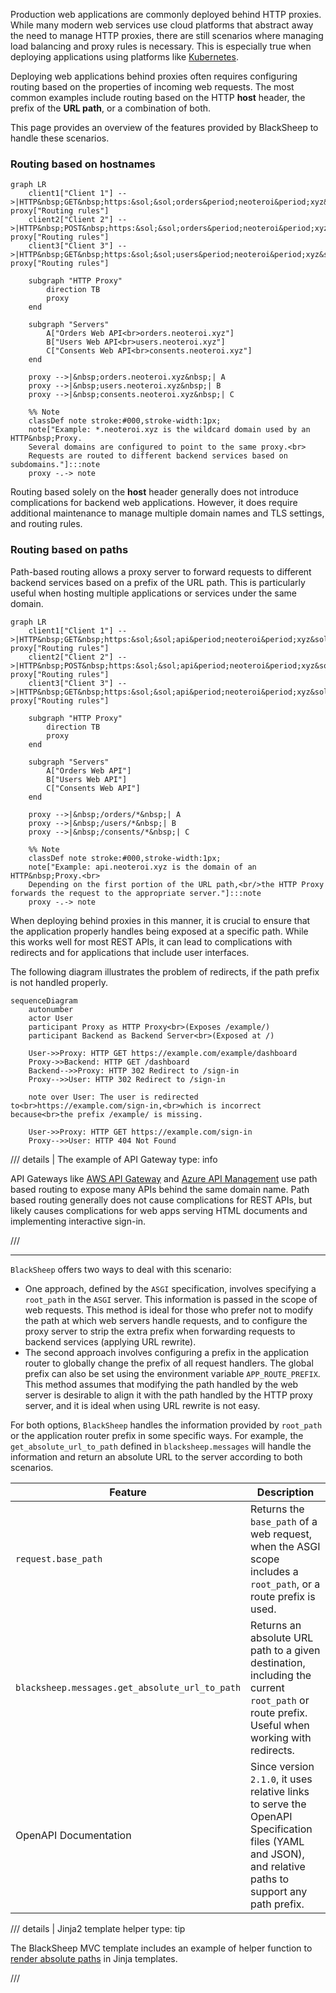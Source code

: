 Production web applications are commonly deployed behind HTTP proxies. While
many modern web services use cloud platforms that abstract away the need to
manage HTTP proxies, there are still scenarios where managing load balancing
and proxy rules is necessary. This is especially true when deploying
applications using platforms like [Kubernetes](https://kubernetes.io/).

Deploying web applications behind proxies often requires configuring routing
based on the properties of incoming web requests. The most common examples
include routing based on the HTTP **host** header, the prefix of the **URL
path**, or a combination of both.

This page provides an overview of the features provided by BlackSheep to handle
these scenarios.

### Routing based on hostnames

```mermaid
graph LR
    client1["Client 1"] -->|HTTP&nbsp;GET&nbsp;https:&sol;&sol;orders&period;neoteroi&period;xyz&sol;order&sol;123| proxy["Routing rules"]
    client2["Client 2"] -->|HTTP&nbsp;POST&nbsp;https:&sol;&sol;orders&period;neoteroi&period;xyz&sol;order| proxy["Routing rules"]
    client3["Client 3"] -->|HTTP&nbsp;GET&nbsp;https:&sol;&sol;users&period;neoteroi&period;xyz&sol;user&sol;123| proxy["Routing rules"]

    subgraph "HTTP Proxy"
        direction TB
        proxy
    end

    subgraph "Servers"
        A["Orders Web API<br>orders.neoteroi.xyz"]
        B["Users Web API<br>users.neoteroi.xyz"]
        C["Consents Web API<br>consents.neoteroi.xyz"]
    end

    proxy -->|&nbsp;orders.neoteroi.xyz&nbsp;| A
    proxy -->|&nbsp;users.neoteroi.xyz&nbsp;| B
    proxy -->|&nbsp;consents.neoteroi.xyz&nbsp;| C

    %% Note
    classDef note stroke:#000,stroke-width:1px;
    note["Example: *.neoteroi.xyz is the wildcard domain used by an HTTP&nbsp;Proxy.
    Several domains are configured to point to the same proxy.<br>
    Requests are routed to different backend services based on subdomains."]:::note
    proxy -.-> note
```

Routing based solely on the **host** header generally does not introduce
complications for backend web applications. However, it does require additional
maintenance to manage multiple domain names and TLS settings, and routing
rules.

### Routing based on paths

Path-based routing allows a proxy server to forward requests to different
backend services based on a prefix of the URL path. This is particularly useful
when hosting multiple applications or services under the same domain.

```mermaid
graph LR
    client1["Client 1"] -->|HTTP&nbsp;GET&nbsp;https:&sol;&sol;api&period;neoteroi&period;xyz&sol;order&sol;123| proxy["Routing rules"]
    client2["Client 2"] -->|HTTP&nbsp;POST&nbsp;https:&sol;&sol;api&period;neoteroi&period;xyz&sol;order| proxy["Routing rules"]
    client3["Client 3"] -->|HTTP&nbsp;GET&nbsp;https:&sol;&sol;api&period;neoteroi&period;xyz&sol;user&sol;123| proxy["Routing rules"]

    subgraph "HTTP Proxy"
        direction TB
        proxy
    end

    subgraph "Servers"
        A["Orders Web API"]
        B["Users Web API"]
        C["Consents Web API"]
    end

    proxy -->|&nbsp;/orders/*&nbsp;| A
    proxy -->|&nbsp;/users/*&nbsp;| B
    proxy -->|&nbsp;/consents/*&nbsp;| C

    %% Note
    classDef note stroke:#000,stroke-width:1px;
    note["Example: api.neoteroi.xyz is the domain of an HTTP&nbsp;Proxy.<br>
    Depending on the first portion of the URL path,<br/>the HTTP Proxy forwards the request to the appropriate server."]:::note
    proxy -.-> note
```

When deploying behind proxies in this manner, it is crucial to ensure that the
application properly handles being exposed at a specific path. While this works
well for most REST APIs, it can lead to complications with redirects and for
applications that include user interfaces.

The following diagram illustrates the problem of redirects, if the path prefix
is not handled properly.

```mermaid
sequenceDiagram
    autonumber
    actor User
    participant Proxy as HTTP Proxy<br>(Exposes /example/)
    participant Backend as Backend Server<br>(Exposed at /)

    User->>Proxy: HTTP GET https://example.com/example/dashboard
    Proxy->>Backend: HTTP GET /dashboard
    Backend-->>Proxy: HTTP 302 Redirect to /sign-in
    Proxy-->>User: HTTP 302 Redirect to /sign-in

    note over User: The user is redirected to<br>https://example.com/sign-in,<br>which is incorrect because<br>the prefix /example/ is missing.

    User->>Proxy: HTTP GET https://example.com/sign-in
    Proxy-->>User: HTTP 404 Not Found
```

/// details | The example of API Gateway
    type: info

API Gateways like [AWS API Gateway](https://docs.aws.amazon.com/prescriptive-guidance/latest/cloud-design-patterns/api-routing-path.html)
and [Azure API Management](https://learn.microsoft.com/en-us/azure/api-management/api-management-key-concepts)
use path based routing to expose many APIs behind the same domain name.
Path based routing generally does not cause complications for REST APIs, but
likely causes complications for web apps serving HTML documents and
implementing interactive sign-in.

///

---

`BlackSheep` offers two ways to deal with this scenario:

- One approach, defined by the `ASGI` specification, involves specifying a
  `root_path` in the `ASGI` server. This information is passed in the scope of
  web requests. This method is ideal for those who prefer not to modify the
  path at which web servers handle requests, and to configure the proxy server
  to strip the extra prefix when forwarding requests to backend services
  (applying URL rewrite).
- The second approach involves configuring a prefix in the application router
  to globally change the prefix of all request handlers. The global prefix can
  also be set using the environment variable `APP_ROUTE_PREFIX`. This method
  assumes that modifying the path handled by the web server is desirable to
  align it with the path handled by the HTTP proxy server, and it is ideal
  when using URL rewrite is not easy.

For both options, `BlackSheep` handles the information provided by `root_path`
or the application router prefix in some specific ways.
For example, the `get_absolute_url_to_path` defined in `blacksheep.messages`
will handle the information and return an absolute URL to the server
according to both scenarios.

| Feature                                        | Description                                                                                                                                            |
| ---------------------------------------------- | ------------------------------------------------------------------------------------------------------------------------------------------------------ |
| `request.base_path`                            | Returns the `base_path` of a web request, when the ASGI scope includes a `root_path`, or a route prefix is used.                                       |
| `blacksheep.messages.get_absolute_url_to_path` | Returns an absolute URL path to a given destination, including the current `root_path` or route prefix. Useful when working with redirects.            |
| OpenAPI Documentation                          | Since version `2.1.0`, it uses relative links to serve the OpenAPI Specification files (YAML and JSON), and relative paths to support any path prefix. |

/// details | Jinja2 template helper
    type: tip

The BlackSheep MVC template includes an example of helper function to
[render absolute paths](https://github.com/Neoteroi/BlackSheep-MVC/blob/88b0672a0696d4bef4775203fae086173fd9b0fc/%7B%7Bcookiecutter.project_name%7D%7D/app/templating.py#L26)
in Jinja templates.

///
